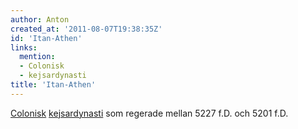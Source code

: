 ```yaml
---
author: Anton
created_at: '2011-08-07T19:38:35Z'
id: 'Itan-Athen'
links:
  mention:
  - Colonisk
  - kejsardynasti
title: 'Itan-Athen'
---
```


[Colonisk][] [kejsardynasti] som regerade mellan 5227 f.D. och 5201 f.D.

  [Colonisk]: Colonisk
  [kejsardynasti]: kejsardynasti
